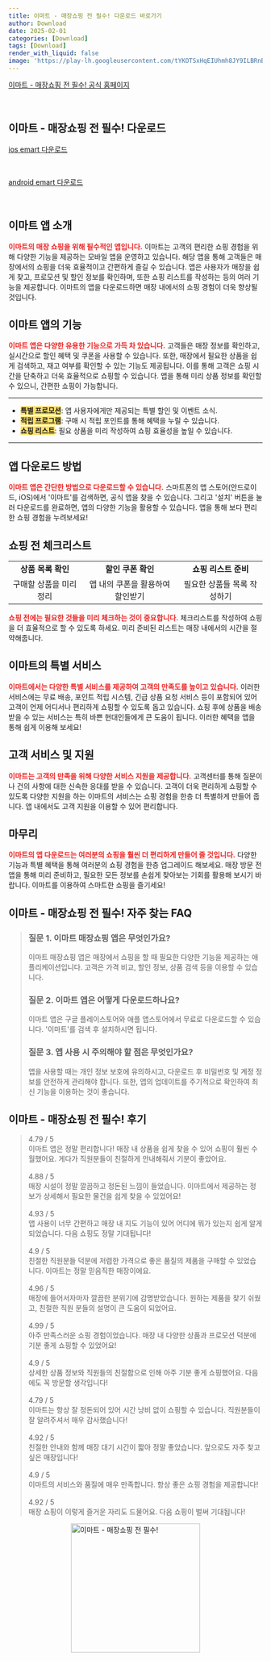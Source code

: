 ```yaml
---
title: 이마트 - 매장쇼핑 전 필수! 다운로드 바로가기
author: Download
date: 2025-02-01
categories: [Download]
tags: [Download]
render_with_liquid: false
image: 'https://play-lh.googleusercontent.com/tYKOTSxHqEIUhmh8JY9ILBRnBhfwnSpyPT_MvHx0b6d9ryoJKCufj3V7DYEdzcp8Qg=s256-rw'
---
```

<p><a class='click-button' title='이마트 - 매장쇼핑 전 필수!' href='https://emart.ssg.com/' rel='nofollow'>이마트 - 매장쇼핑 전 필수! 공식 홈페이지</a></p><br>
<h2 id='이마트 - 매장쇼핑 전 필수!_다운로드'>이마트 - 매장쇼핑 전 필수! 다운로드</h2>
<p><a class="click-button ios" title="emart 다운로드" href="https://apps.apple.com/kr/app/%EC%9D%B4%EB%A7%88%ED%8A%B8-%EB%A7%A4%EC%9E%A5%EC%87%BC%ED%95%91-%EC%A0%84-%ED%95%84%EC%88%98/id397728319" rel="nofollow">ios emart 다운로드</a></p><br>
<p><a class="click-button android" title="emart 다운로드" href="https://play.google.comhttps://play.google.com/store/apps/details?id=com.emart.today" rel="nofollow">android emart 다운로드</a></p><br>


<h2 id='이마트_앱_소개'>이마트 앱 소개</h2>

<p><b><span style="color: #ee2323;">이마트의 매장 쇼핑을 위해 필수적인 앱입니다.</span></b> 이마트는 고객의 편리한 쇼핑 경험을 위해 다양한 기능을 제공하는 모바일 앱을 운영하고 있습니다. 해당 앱을 통해 고객들은 매장에서의 쇼핑을 더욱 효율적이고 간편하게 즐길 수 있습니다. 앱은 사용자가 매장을 쉽게 찾고, 프로모션 및 할인 정보를 확인하며, 또한 쇼핑 리스트를 작성하는 등의 여러 기능을 제공합니다. 이마트의 앱을 다운로드하면 매장 내에서의 쇼핑 경험이 더욱 향상될 것입니다.</p>

<h2 id='이마트 앱의 기능'>이마트 앱의 기능</h2>

<p><b><span style="color: #ee2323;">이마트 앱은 다양한 유용한 기능으로 가득 차 있습니다.</span></b> 고객들은 매장 정보를 확인하고, 실시간으로 할인 혜택 및 쿠폰을 사용할 수 있습니다. 또한, 매장에서 필요한 상품을 쉽게 검색하고, 재고 여부를 확인할 수 있는 기능도 제공됩니다. 이를 통해 고객은 쇼핑 시간을 단축하고 더욱 효율적으로 쇼핑할 수 있습니다. 앱을 통해 미리 상품 정보를 확인할 수 있으니, 간편한 쇼핑이 가능합니다.</p>

<hr />

<ul>
    <li><b><span style="background-color: #ffe066;">특별 프로모션</span></b>: 앱 사용자에게만 제공되는 특별 할인 및 이벤트 소식.</li>
    <li><b><span style="background-color: #ffe066;">적립 프로그램</span></b>: 구매 시 적립 포인트를 통해 혜택을 누릴 수 있습니다.</li>
    <li><b><span style="background-color: #ffe066;">쇼핑 리스트</span></b>: 필요 상품을 미리 작성하여 쇼핑 효율성을 높일 수 있습니다.</li>
</ul>

<hr />

<h2 id='앱 다운로드 방법'>앱 다운로드 방법</h2>

<p><b><span style="color: #ee2323;">이마트 앱은 간단한 방법으로 다운로드할 수 있습니다.</span></b> 스마트폰의 앱 스토어(안드로이드, iOS)에서 '이마트'를 검색하면, 공식 앱을 찾을 수 있습니다. 그리고 '설치' 버튼을 눌러 다운로드를 완료하면, 앱의 다양한 기능을 활용할 수 있습니다. 앱을 통해 보다 편리한 쇼핑 경험을 누려보세요!</p>

<h2 id='쇼핑 전 체크리스트'>쇼핑 전 체크리스트</h2>

<table>
    <tr>
        <td style="text-align: center; height: 17px;"><b>상품 목록 확인</b></td>
        <td style="text-align: center; height: 17px;"><b>할인 쿠폰 확인</b></td>
        <td style="text-align: center; height: 17px;"><b>쇼핑 리스트 준비</b></td>
    </tr>
    <tr>
        <td style="text-align: center; height: 17px;">구매할 상품을 미리 정리</td>
        <td style="text-align: center; height: 17px;">앱 내의 쿠폰을 활용하여 할인받기</td>
        <td style="text-align: center; height: 17px;">필요한 상품들 목록 작성하기</td>
    </tr>
</table>

<p><b><span style="color: #ee2323;">쇼핑 전에는 필요한 것들을 미리 체크하는 것이 중요합니다.</span></b> 체크리스트를 작성하여 쇼핑을 더 효율적으로 할 수 있도록 하세요. 미리 준비된 리스트는 매장 내에서의 시간을 절약해줍니다.</p>

<h2 id='이마트의 특별 서비스'>이마트의 특별 서비스</h2>

<p><b><span style="color: #ee2323;">이마트에서는 다양한 특별 서비스를 제공하여 고객의 만족도를 높이고 있습니다.</span></b> 이러한 서비스에는 무료 배송, 포인트 적립 시스템, 긴급 상품 요청 서비스 등이 포함되어 있어 고객이 언제 어디서나 편리하게 쇼핑할 수 있도록 돕고 있습니다. 쇼핑 후에 상품을 배송받을 수 있는 서비스는 특히 바쁜 현대인들에게 큰 도움이 됩니다. 이러한 혜택을 앱을 통해 쉽게 이용해 보세요!</p>

<h2 id='고객 서비스 및 지원'>고객 서비스 및 지원</h2>

<p><b><span style="color: #ee2323;">이마트는 고객의 만족을 위해 다양한 서비스 지원을 제공합니다.</span></b> 고객센터를 통해 질문이나 건의 사항에 대한 신속한 응대를 받을 수 있습니다. 고객이 더욱 편리하게 쇼핑할 수 있도록 다양한 지원을 하는 이마트의 서비스는 쇼핑 경험을 한층 더 특별하게 만들어 줍니다. 앱 내에서도 고객 지원을 이용할 수 있어 편리합니다.</p>

<h2 id='마무리'>마무리</h2>

<p><b><span style="color: #ee2323;">이마트의 앱 다운로드는 여러분의 쇼핑을 훨씬 더 편리하게 만들어 줄 것입니다.</span></b> 다양한 기능과 특별 혜택을 통해 여러분의 쇼핑 경험을 한층 업그레이드 해보세요. 매장 방문 전 앱을 통해 미리 준비하고, 필요한 모든 정보를 손쉽게 찾아보는 기회를 활용해 보시기 바랍니다. 이마트를 이용하여 스마트한 쇼핑을 즐기세요!</p>


<h2 id='이마트 - 매장쇼핑 전 필수!_자주_찾는_FAQ'>이마트 - 매장쇼핑 전 필수! 자주 찾는 FAQ</h2>
<div itemscope="" itemtype="https://schema.org/FAQPage"> 
<blockquote> 
<div itemscope="" itemprop="mainEntity" itemtype="https://schema.org/Question"> 
<h3 itemprop="name">질문 1. 이마트 매장쇼핑 앱은 무엇인가요?</h3> 
<div itemscope="" itemprop="acceptedAnswer" itemtype="https://schema.org/Answer"> 
<span itemprop="text"> 
<p>이마트 매장쇼핑 앱은 매장에서 쇼핑을 할 때 필요한 다양한 기능을 제공하는 애플리케이션입니다. 고객은 가격 비교, 할인 정보, 상품 검색 등을 이용할 수 있습니다.</p> 
</span> 
</div> 
</div> 
<div itemscope="" itemprop="mainEntity" itemtype="https://schema.org/Question"> 
<h3 itemprop="name">질문 2. 이마트 앱은 어떻게 다운로드하나요?</h3> 
<div itemscope="" itemprop="acceptedAnswer" itemtype="https://schema.org/Answer"> 
<span itemprop="text"> 
<p>이마트 앱은 구글 플레이스토어와 애플 앱스토어에서 무료로 다운로드할 수 있습니다. '이마트'를 검색 후 설치하시면 됩니다.</p> 
</span> 
</div> 
</div> 
<div itemscope="" itemprop="mainEntity" itemtype="https://schema.org/Question"> 
<h3 itemprop="name">질문 3. 앱 사용 시 주의해야 할 점은 무엇인가요?</h3> 
<div itemscope="" itemprop="acceptedAnswer" itemtype="https://schema.org/Answer"> 
<span itemprop="text"> 
<p>앱을 사용할 때는 개인 정보 보호에 유의하시고, 다운로드 후 비밀번호 및 계정 정보를 안전하게 관리해야 합니다. 또한, 앱의 업데이트를 주기적으로 확인하여 최신 기능을 이용하는 것이 좋습니다.</p> 
</span> 
</div> 
</div> 
</blockquote> 
</div>
<h2 id='이마트 - 매장쇼핑 전 필수!_후기'>이마트 - 매장쇼핑 전 필수! 후기</h2>
<div itemscope itemtype="https://schema.org/Product">
  <blockquote>
  <div itemprop="review" itemscope itemtype="https://schema.org/Review">
      <div itemprop="reviewRating" itemscope itemtype="https://schema.org/Rating"> <span itemprop="ratingValue">4.79</span> / <span itemprop="bestRating">5</span> </div>
      <span itemprop="reviewBody">이마트 앱은 정말 편리합니다! 매장 내 상품을 쉽게 찾을 수 있어 쇼핑이 훨씬 수월했어요. 게다가 직원분들이 친절하게 안내해줘서 기분이 좋았어요.</span>
  </div>
  <br>
  <div itemprop="review" itemscope itemtype="https://schema.org/Review">
      <div itemprop="reviewRating" itemscope itemtype="https://schema.org/Rating"> <span itemprop="ratingValue">4.88</span> / <span itemprop="bestRating">5</span> </div>
      <span itemprop="reviewBody">매장 시설이 정말 깔끔하고 정돈된 느낌이 들었습니다. 이마트에서 제공하는 정보가 상세해서 필요한 물건을 쉽게 찾을 수 있었어요!</span>
  </div>
  <br>
  <div itemprop="review" itemscope itemtype="https://schema.org/Review">
      <div itemprop="reviewRating" itemscope itemtype="https://schema.org/Rating"> <span itemprop="ratingValue">4.93</span> / <span itemprop="bestRating">5</span> </div>
      <span itemprop="reviewBody">앱 사용이 너무 간편하고 매장 내 지도 기능이 있어 어디에 뭐가 있는지 쉽게 알게 되었습니다. 다음 쇼핑도 정말 기대됩니다!</span>
  </div>
  <br>
  <div itemprop="review" itemscope itemtype="https://schema.org/Review">
      <div itemprop="reviewRating" itemscope itemtype="https://schema.org/Rating"> <span itemprop="ratingValue">4.9</span> / <span itemprop="bestRating">5</span> </div>
      <span itemprop="reviewBody">친절한 직원분들 덕분에 저렴한 가격으로 좋은 품질의 제품을 구매할 수 있었습니다. 이마트는 정말 믿음직한 매장이에요.</span>
  </div>
  <br>
  <div itemprop="review" itemscope itemtype="https://schema.org/Review">
      <div itemprop="reviewRating" itemscope itemtype="https://schema.org/Rating"> <span itemprop="ratingValue">4.96</span> / <span itemprop="bestRating">5</span> </div>
      <span itemprop="reviewBody">매장에 들어서자마자 깔끔한 분위기에 감명받았습니다. 원하는 제품을 찾기 쉬웠고, 친절한 직원 분들의 설명이 큰 도움이 되었어요.</span>
  </div>
  <br>
  <div itemprop="review" itemscope itemtype="https://schema.org/Review">
      <div itemprop="reviewRating" itemscope itemtype="https://schema.org/Rating"> <span itemprop="ratingValue">4.99</span> / <span itemprop="bestRating">5</span> </div>
      <span itemprop="reviewBody">아주 만족스러운 쇼핑 경험이었습니다. 매장 내 다양한 상품과 프로모션 덕분에 기분 좋게 쇼핑할 수 있었어요!</span>
  </div>
  <br>
  <div itemprop="review" itemscope itemtype="https://schema.org/Review">
      <div itemprop="reviewRating" itemscope itemtype="https://schema.org/Rating"> <span itemprop="ratingValue">4.9</span> / <span itemprop="bestRating">5</span> </div>
      <span itemprop="reviewBody">상세한 상품 정보와 직원들의 친절함으로 인해 아주 기분 좋게 쇼핑했어요. 다음에도 꼭 방문할 생각입니다!</span>
  </div>
  <br>
  <div itemprop="review" itemscope itemtype="https://schema.org/Review">
      <div itemprop="reviewRating" itemscope itemtype="https://schema.org/Rating"> <span itemprop="ratingValue">4.79</span> / <span itemprop="bestRating">5</span> </div>
      <span itemprop="reviewBody">이마트는 항상 잘 정돈되어 있어 시간 낭비 없이 쇼핑할 수 있습니다. 직원분들이 잘 알려주셔서 매우 감사했습니다!</span>
  </div>
  <br>
  <div itemprop="review" itemscope itemtype="https://schema.org/Review">
      <div itemprop="reviewRating" itemscope itemtype="https://schema.org/Rating"> <span itemprop="ratingValue">4.92</span> / <span itemprop="bestRating">5</span> </div>
      <span itemprop="reviewBody">친절한 안내와 함께 매장 대기 시간이 짧아 정말 좋았습니다. 앞으로도 자주 찾고 싶은 매장입니다!</span>
  </div>
  <br>
  <div itemprop="review" itemscope itemtype="https://schema.org/Review">
      <div itemprop="reviewRating" itemscope itemtype="https://schema.org/Rating"> <span itemprop="ratingValue">4.9</span> / <span itemprop="bestRating">5</span> </div>
      <span itemprop="reviewBody">이마트의 서비스와 품질에 매우 만족합니다. 항상 좋은 쇼핑 경험을 제공합니다!</span>
  </div>
  <br>
  <div itemprop="review" itemscope itemtype="https://schema.org/Review">
      <div itemprop="reviewRating" itemscope itemtype="https://schema.org/Rating"> <span itemprop="ratingValue">4.92</span> / <span itemprop="bestRating">5</span> </div>
      <span itemprop="reviewBody">매장 쇼핑이 이렇게 즐거운 자리도 드물어요. 다음 쇼핑이 벌써 기대됩니다!</span>
  </div>
  </blockquote>
</div>
<figure class="image" style="display: flex; justify-content: center; align-items: center; margin: 0;"><img src="https://play-lh.googleusercontent.com/tYKOTSxHqEIUhmh8JY9ILBRnBhfwnSpyPT_MvHx0b6d9ryoJKCufj3V7DYEdzcp8Qg=s256-rw" alt="이마트 - 매장쇼핑 전 필수!" width="256" height="256" style="max-width: 100%; height: auto;"></figure>